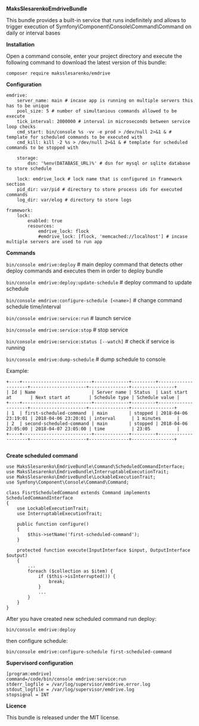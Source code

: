 **MaksSlesarenkoEmdriveBundle**

This bundle provides a built-in service that runs indefinitely and allows to trigger execution of Symfony\Component\Console\Command\Command on daily or interval bases 

**Installation**

Open a command console, enter your project directory and execute the following command to download the latest version of this bundle:

`composer require maksslesarenko/emdrive`

**Configuration**
```
emdrive:
    server_name: main # incase app is running on multiple servers this has to be unique
    pool_size: 5 # number of simultanious commands allowed to be execute
    tick_interval: 2000000 # interval in microseconds between service loop checks
    cmd_start: bin/console %s -vv -e prod > /dev/null 2>&1 & # template for scheduled commands to be executed with
    cmd_kill: kill -2 %s > /dev/null 2>&1 & # template for scheduled commands to be stopped with

    storage:
        dsn: '%env(DATABASE_URL)%' # dsn for mysql or sqlite database to store schedule

    lock: emdrive_lock # lock name that is configured in framework section
    pid_dir: var/pid # directory to store process ids for executed commands
    log_dir: var/elog # directory to store logs

framework:
    lock:
        enabled: true
        resources:
            emdrive_lock: flock
            #emdrive_lock: [flock, 'memcached://localhost'] # incase multiple servers are used to run app
```

**Commands**

`bin/console emdrive:deploy` # main deploy command that detects other deploy commands and executes them in order to deploy bundle 

`bin/console emdrive:deploy:update-schedule` # deploy command to update schedule

`bin/console emdrive:configure-schedule [<name>]` # change command schedule time/interval

`bin/console emdrive:service:run` # launch service

`bin/console emdrive:service:stop` # stop service

`bin/console emdrive:service:status [--watch]` # check if service is running

`bin/console emdrive:dump-schedule` # dump schedule to console

Example:
```
+----+--------------------------+-------------+---------+---------------------+---------------------+---------------+----------------+
| Id | Name                     | Server name | Status  | Last start at       | Next start at       | Schedule type | Schedule value |
+----+--------------------------+-------------+---------+---------------------+---------------------+---------------+----------------+
| 1  | first-scheduled-command  | main        | stopped | 2018-04-06 23:19:01 | 2018-04-06 23:20:01 | interval      | 1 minutes      |
| 2  | second-scheduled-command | main        | stopped | 2018-04-06 23:05:00 | 2018-04-07 23:05:00 | time          | 23:05          |
+----+--------------------------+-------------+---------+---------------------+---------------------+---------------+----------------+


```

**Create scheduled command**

```
use MaksSlesarenko\EmdriveBundle\Command\ScheduledCommandInterface;
use MaksSlesarenko\EmdriveBundle\InterruptableExecutionTrait;
use MaksSlesarenko\EmdriveBundle\LockableExecutionTrait;
use Symfony\Component\Console\Command\Command;

class FisrtScheduledCommand extends Command implements ScheduledCommandInterface
{
    use LockableExecutionTrait;
    use InterruptableExecutionTrait;

    public function configure()
    {
        $this->setName('first-scheduled-command');
    }

    protected function execute(InputInterface $input, OutputInterface $output)
    {        
        ...
        foreach ($collection as $item) {
            if ($this->isInterrupted()) {
                break;
            }
            ...
        }
    }
}
```

After you have created new scheduled command run deploy: 

`bin/console emdrive:deploy`

then configure schedule:

`bin/console emdrive:configure-schedule first-scheduled-command`

**Supervisord configuration**

```
[program:emdrive]
command=/code/bin/console emdrive:service:run
stderr_logfile = /var/log/supervisor/emdrive.error.log
stdout_logfile = /var/log/supervisor/emdrive.log
stopsignal = INT
```

**Licence**

This bundle is released under the MIT license.
